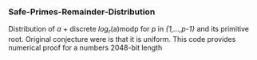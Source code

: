 ### Safe-Primes-Remainder-Distribution

Distribution of _a_ + discrete $log_r$(a)modp for _p_ in _{1,...,p-1}_ and its primitive root. Original conjecture were is that it is uniform. This code provides numerical proof for a numbers 2048-bit length
